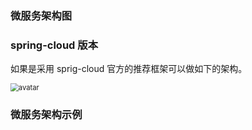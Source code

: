 ### 微服务架构图

### spring-cloud 版本

如果是采用 sprig-cloud 官方的推荐框架可以做如下的架构。

<img src="../../images/interview/spring/microservices-spring-cloud.png" alt="avatar" style="zoom:80%;" />

### 微服务架构示例

